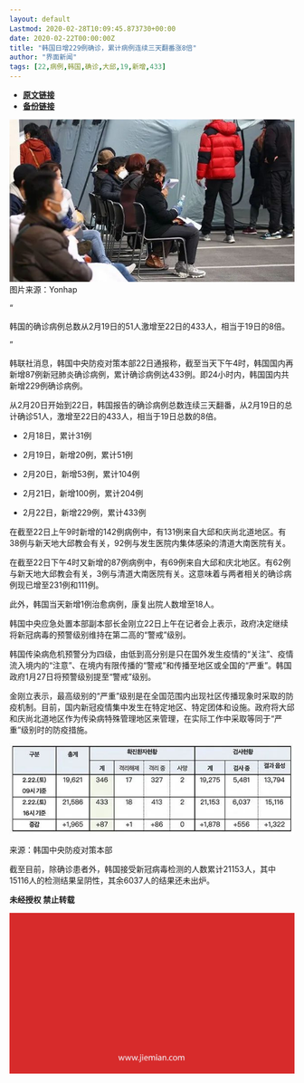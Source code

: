 ```yaml
---
layout: default
Lastmod: 2020-02-28T10:09:45.873730+00:00
date: 2020-02-22T00:00:00Z
title: "韩国日增229例确诊，累计病例连续三天翻番涨8倍"
author: "界面新闻"
tags: [22,病例,韩国,确诊,大邱,19,新增,433]
---
```


* [**原文链接**](http://mp.weixin.qq.com/s?__biz=MjM5NTE0ODc2Nw==&amp;mid=2650464031&amp;idx=2&amp;sn=1a583a121a5b8ba80cf07cc65531da84&amp;chksm=bef299af898510b9109561daf9c2a3e00c78571f87219af2018c927dd36b6386c15143e1a5fb#rd)
* [**备份链接**](http://archive.today/PJTQ4)


![](/images/post/5f76528a1382a921785290a124e4ed41.jpg)图片来源：Yonhap  

“

  

韩国的确诊病例总数从2月19日的51人激增至22日的433人，相当于19日的8倍。

  

”

韩联社消息，韩国中央防疫对策本部22日通报称，截至当天下午4时，韩国国内再新增87例新冠肺炎确诊病例，累计确诊病例达433例。即24小时内，韩国国内共新增229例确诊病例。  

从2月20日开始到22日，韩国报告的确诊病例总数连续三天翻番，从2月19日的总计确诊51人，激增至22日的433人，相当于19日总数的8倍。

*   2月18日，累计31例
    
*   2月19日，新增20例，累计51例
    
*   2月20日，新增53例，累计104例
    
*   2月21日，新增100例，累计204例
    
*   2月22日，新增229例，累计433例
    

在截至22日上午9时新增的142例病例中，有131例来自大邱和庆尚北道地区。有38例与新天地大邱教会有关，92例与发生医院内集体感染的清道大南医院有关。

在截至22日下午4时又新增的87例病例中，有69例来自大邱和庆北地区。有62例与新天地大邱教会有关，3例与清道大南医院有关。这意味着与两者相关的确诊病例现已增至231例和111例。

此外，韩国当天新增1例治愈病例，康复出院人数增至18人。

韩国中央应急处置本部副本部长金刚立22日上午在记者会上表示，政府决定继续将新冠病毒的预警级别维持在第二高的“警戒”级别。

韩国传染病危机预警分为四级，由低到高分别是只在国外发生疫情的“关注”、疫情流入境内的“注意”、在境内有限传播的“警戒”和传播至地区或全国的“严重”。韩国政府1月27日将预警级别提至“警戒”级别。

金刚立表示，最高级别的“严重”级别是在全国范围内出现社区传播现象时采取的防疫机制。目前，国内新冠疫情集中发生在特定地区、特定团体和设施。政府将大邱和庆尚北道地区作为传染病特殊管理地区来管理，在实际工作中采取等同于“严重”级别时的防疫措施。

![](/images/post/ee8de317bc997fa511fe5df594378dab.jpg)

来源：韩国中央防疫对策本部

截至目前，除确诊患者外，韩国接受新冠病毒检测的人数累计21153人，其中15116人的检测结果呈阴性，其余6037人的结果还未出炉。

  

**未经授权 禁止转载**

  

  

![](/images/post/3ef9527fd7edfb43b0c70486c7a956af.jpg)

